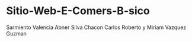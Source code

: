 # Sitio-Web-E-Comers-B-sico
Sarmiento Valencia Abner Silva Chacon Carlos Roberto y Miriam Vazquez Guzman
